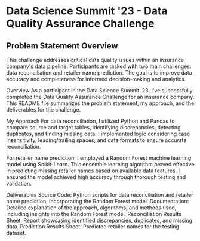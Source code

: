 

# Data Science Summit '23 - Data Quality Assurance Challenge

## Problem Statement Overview
This challenge addresses critical data quality issues within an insurance company's data pipeline. Participants are tasked with two main challenges: data reconciliation and retailer name prediction. The goal is to improve data accuracy and completeness for informed decision-making and analytics.


Overview
As a participant in the Data Science Summit '23, I've successfully completed the Data Quality Assurance Challenge for an insurance company. This README file summarizes the problem statement, my approach, and the deliverables for the challenge.





My Approach
For data reconciliation, I utilized Python and Pandas to compare source and target tables, identifying discrepancies, detecting duplicates, and finding missing data. I implemented logic considering case insensitivity, leading/trailing spaces, and date formats to ensure accurate reconciliation.

For retailer name prediction, I employed a Random Forest machine learning model using Scikit-Learn. This ensemble learning algorithm proved effective in predicting missing retailer names based on available data features. I ensured the model achieved high accuracy through thorough testing and validation.

Deliverables
Source Code: Python scripts for data reconciliation and retailer name prediction, incorporating the Random Forest model.
Documentation: Detailed explanation of the approach, algorithms, and methods used, including insights into the Random Forest model.
Reconciliation Results Sheet: Report showcasing identified discrepancies, duplicates, and missing data.
Prediction Results Sheet: Predicted retailer names for the testing dataset.



